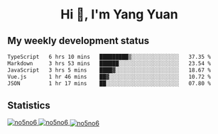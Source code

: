 <h1 align="center">Hi 👋, I'm Yang Yuan</h1>


## My weekly development status
<!--START_SECTION:waka-->

```txt
TypeScript   6 hrs 10 mins   █████████▒░░░░░░░░░░░░░░░   37.35 %
Markdown     3 hrs 53 mins   ██████░░░░░░░░░░░░░░░░░░░   23.54 %
JavaScript   3 hrs 5 mins    ████▓░░░░░░░░░░░░░░░░░░░░   18.67 %
Vue.js       1 hr 46 mins    ██▓░░░░░░░░░░░░░░░░░░░░░░   10.72 %
JSON         1 hr 17 mins    ██░░░░░░░░░░░░░░░░░░░░░░░   07.80 %
```

<!--END_SECTION:waka-->

## Statistics
<a href="https://github.com/anuraghazra/github-readme-stats">
  <img src="https://github-readme-stats.vercel.app/api/top-langs/?username=no5no6&theme=dracula" alt="no5no6">
</a>
<a href="https://github.com/anuraghazra/github-readme-stats">
  <img src="https://github-readme-stats.vercel.app/api?username=no5no6&show_icons=true&theme=dracula&line_height=40" alt="no5no6">
</a>
<a href="https://github.com/anuraghazra/github-readme-stats">
  <img align="center" src="https://github-readme-streak-stats.herokuapp.com/?user=no5no6&theme=dracula" alt="no5no6" />
</a>